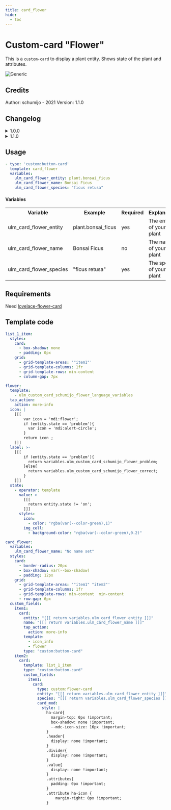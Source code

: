 ```yaml
---
title: card_flower
hide:
  - toc
---
```

<!-- markdownlint-disable MD046 -->

# Custom-card "Flower"

This is a `custom-card` to display a plant entity. Shows state of the plant and attributes.

![Generic](../../assets/img/flower.png)

## Credits

Author: schumijo - 2021
Version: 1.1.0

## Changelog

<details>
<summary>1.0.0</summary>
Initial release
</details>
<details>
<summary>1.1.0</summary>
Fix language files for beta5
Updated README
</details>

## Usage

```yaml
- type: 'custom:button-card'
  template: card_flower
  variables:
    ulm_card_flower_entity: plant.bonsai_ficus
    ulm_card_flower_name: Bonsai Ficus
    ulm_card_flower_species: "ficus retusa"
```

#### Variables

<table>
<tr>
<th>Variable</th>
<th>Example</th>
<th>Required</th>
<th>Explanation</th>
</tr>
<tr>
<td>ulm_card_flower_entity</td>
<td>plant.bonsai_ficus</td>
<td>yes</td>
<td>The entity of your plant</td>
</tr>
<tr>
<td>ulm_card_flower_name</td>
<td>Bonsai Ficus</td>
<td>no</td>
<td>The name of your plant</td>
</tr>
<tr>
<td>ulm_card_flower_species</td>
<td>"ficus retusa"</td>
<td>yes</td>
<td>The species of your plant</td>
</tr>
</table>

## Requirements

Need [lovelace-flower-card](https://github.com/thomasloven/lovelace-flower-card)

## Template code

```yaml
list_1_item:
  styles:
    card:
      - box-shadow: none
      - padding: 0px
    grid:
      - grid-template-areas: '"item1"'
      - grid-template-columns: 1fr
      - grid-template-rows: min-content
      - column-gap: 7px

flower:
  template:
    - ulm_custom_card_schumijo_flower_language_variables
  tap_action:
    action: more-info
  icon: |
    [[[
        var icon = 'mdi:flower';
        if (entity.state == 'problem'){
          var icon = 'mdi:alert-circle';
        }
        return icon ;
    ]]]
  label: >-
    [[[
        if (entity.state == 'problem'){
          return variables.ulm_custom_card_schumijo_flower_problem;
        }else{
          return variables.ulm_custom_card_schumijo_flower_correct;
        }
    ]]]
  state:
    - operator: template
      value: >
        [[[
          return entity.state != 'on';
        ]]]
      styles:
        icon:
          - color: "rgba(var(--color-green),1)"
        img_cell:
          - background-color: "rgba(var(--color-green),0.2)"

card_flower:
  variables:
    ulm_card_flower_name: "No name set"
  styles:
    card:
      - border-radius: 20px
      - box-shadow: var(--box-shadow)
      - padding: 12px
    grid:
      - grid-template-areas: '"item1" "item2"'
      - grid-template-columns: 1fr
      - grid-template-rows: min-content  min-content
      - row-gap: 6px
  custom_fields:
    item1:
      card:
        entity: "[[[ return variables.ulm_card_flower_entity ]]]"
        name: "[[[ return variables.ulm_card_flower_name ]]]"
        tap_action:
          action: more-info
        template:
          - icon_info
          - flower
        type: "custom:button-card"
    item2:
      card:
        template: list_1_item
        type: "custom:button-card"
        custom_fields:
          item1:
            card:
              type: custom:flower-card
              entity: "[[[ return variables.ulm_card_flower_entity ]]]"
              species: "[[[ return variables.ulm_card_flower_species ]]]"
              card_mod:
                style: |
                  ha-card{
                    margin-top: 0px !important;
                    box-shadow: none !important;
                    --mdc-icon-size: 16px !important;
                  }
                  .header{
                    display: none !important;
                  }
                  .divider{
                    display: none !important;
                  }
                  .value{
                    display: none !important;
                  }
                  .attributes{
                    padding: 0px !important;
                  }
                  .attribute ha-icon {
                      margin-right: 0px !important;
                  }
```
